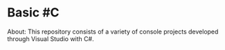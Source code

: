 # Basic #C

About: This repository consists of a variety of console projects developed through Visual Studio with C#.

